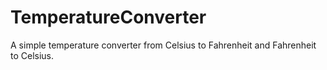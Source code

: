 # TemperatureConverter
A simple temperature converter from Celsius to Fahrenheit and Fahrenheit to Celsius.
